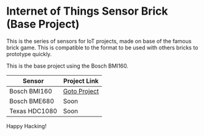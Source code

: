 # Internet of Things Sensor Brick (Base Project)

This is the series of sensors for IoT projects, made on base of the famous brick game. This is compatible to the format to be used with others bricks to prototype quickly.

This is the base project using the Bosch BMI160.

Sensor | Project Link
------------ | -------------
Bosch BMI160 | [Goto Project](https://github.com/pedrominatel/cf_sensor_brick_model)
Bosch BME680 | Soon
Texas HDC1080 | Soon


Happy Hacking!
